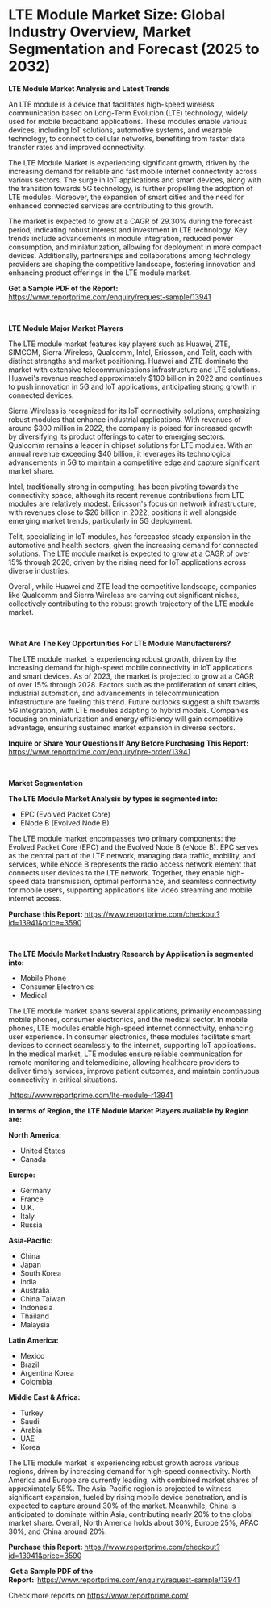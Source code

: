 <p><h1>LTE Module Market Size: Global Industry Overview, Market Segmentation and Forecast (2025 to 2032)</h1></p><p><strong>LTE Module Market Analysis and Latest Trends</strong></p>
<p><p>An LTE module is a device that facilitates high-speed wireless communication based on Long-Term Evolution (LTE) technology, widely used for mobile broadband applications. These modules enable various devices, including IoT solutions, automotive systems, and wearable technology, to connect to cellular networks, benefiting from faster data transfer rates and improved connectivity.</p><p>The LTE Module Market is experiencing significant growth, driven by the increasing demand for reliable and fast mobile internet connectivity across various sectors. The surge in IoT applications and smart devices, along with the transition towards 5G technology, is further propelling the adoption of LTE modules. Moreover, the expansion of smart cities and the need for enhanced connected services are contributing to this growth.</p><p>The market is expected to grow at a CAGR of 29.30% during the forecast period, indicating robust interest and investment in LTE technology. Key trends include advancements in module integration, reduced power consumption, and miniaturization, allowing for deployment in more compact devices. Additionally, partnerships and collaborations among technology providers are shaping the competitive landscape, fostering innovation and enhancing product offerings in the LTE module market.</p></p>
<p><strong>Get a Sample PDF of the Report:&nbsp;</strong> <a href="https://www.reportprime.com/enquiry/request-sample/13941?utm_campaign=3495&utm_medium=2&utm_source=Github&utm_content=ia&utm_term=20032025&utm_id=lte-module">https://www.reportprime.com/enquiry/request-sample/13941</a></p>
<p>&nbsp;</p>
<p><strong>LTE Module Major Market Players</strong></p>
<p><p>The LTE module market features key players such as Huawei, ZTE, SIMCOM, Sierra Wireless, Qualcomm, Intel, Ericsson, and Telit, each with distinct strengths and market positioning. Huawei and ZTE dominate the market with extensive telecommunications infrastructure and LTE solutions. Huawei's revenue reached approximately $100 billion in 2022 and continues to push innovation in 5G and IoT applications, anticipating strong growth in connected devices.</p><p>Sierra Wireless is recognized for its IoT connectivity solutions, emphasizing robust modules that enhance industrial applications. With revenues of around $300 million in 2022, the company is poised for increased growth by diversifying its product offerings to cater to emerging sectors. Qualcomm remains a leader in chipset solutions for LTE modules. With an annual revenue exceeding $40 billion, it leverages its technological advancements in 5G to maintain a competitive edge and capture significant market share.</p><p>Intel, traditionally strong in computing, has been pivoting towards the connectivity space, although its recent revenue contributions from LTE modules are relatively modest. Ericsson's focus on network infrastructure, with revenues close to $26 billion in 2022, positions it well alongside emerging market trends, particularly in 5G deployment.</p><p>Telit, specializing in IoT modules, has forecasted steady expansion in the automotive and health sectors, given the increasing demand for connected solutions. The LTE module market is expected to grow at a CAGR of over 15% through 2026, driven by the rising need for IoT applications across diverse industries.</p><p>Overall, while Huawei and ZTE lead the competitive landscape, companies like Qualcomm and Sierra Wireless are carving out significant niches, collectively contributing to the robust growth trajectory of the LTE module market.</p></p>
<p>&nbsp;</p>
<p><strong>What Are The Key Opportunities For LTE Module Manufacturers?</strong></p>
<p><p>The LTE module market is experiencing robust growth, driven by the increasing demand for high-speed mobile connectivity in IoT applications and smart devices. As of 2023, the market is projected to grow at a CAGR of over 15% through 2028. Factors such as the proliferation of smart cities, industrial automation, and advancements in telecommunication infrastructure are fueling this trend. Future outlooks suggest a shift towards 5G integration, with LTE modules adapting to hybrid models. Companies focusing on miniaturization and energy efficiency will gain competitive advantage, ensuring sustained market expansion in diverse sectors.</p></p>
<p><strong>Inquire or Share Your Questions If Any Before Purchasing This Report:</strong> <a href="https://www.reportprime.com/enquiry/pre-order/13941?utm_campaign=3495&utm_medium=2&utm_source=Github&utm_content=ia&utm_term=20032025&utm_id=lte-module">https://www.reportprime.com/enquiry/pre-order/13941</a></p>
<p>&nbsp;</p>
<p><strong>Market Segmentation</strong></p>
<p><strong>The LTE Module Market Analysis by types is segmented into:</strong></p>
<p><ul><li>EPC (Evolved Packet Core)</li><li>ENode B (Evolved Node B)</li></ul></p>
<p><p>The LTE module market encompasses two primary components: the Evolved Packet Core (EPC) and the Evolved Node B (eNode B). EPC serves as the central part of the LTE network, managing data traffic, mobility, and services, while eNode B represents the radio access network element that connects user devices to the LTE network. Together, they enable high-speed data transmission, optimal performance, and seamless connectivity for mobile users, supporting applications like video streaming and mobile internet access.</p></p>
<p><strong>Purchase this Report:&nbsp;</strong><a href="https://www.reportprime.com/checkout?id=13941&price=3590&utm_campaign=3495&utm_medium=2&utm_source=Github&utm_content=ia&utm_term=20032025&utm_id=lte-module">https://www.reportprime.com/checkout?id=13941&price=3590</a></p>
<p>&nbsp;</p>
<p><strong>The LTE Module Market Industry Research by Application is segmented into:</strong></p>
<p><ul><li>Mobile Phone</li><li>Consumer Electronics</li><li>Medical</li></ul></p>
<p><p>The LTE module market spans several applications, primarily encompassing mobile phones, consumer electronics, and the medical sector. In mobile phones, LTE modules enable high-speed internet connectivity, enhancing user experience. In consumer electronics, these modules facilitate smart devices to connect seamlessly to the internet, supporting IoT applications. In the medical market, LTE modules ensure reliable communication for remote monitoring and telemedicine, allowing healthcare providers to deliver timely services, improve patient outcomes, and maintain continuous connectivity in critical situations.</p></p>
<p><a href="https://www.reportprime.com/lte-module-r13941?utm_campaign=3495&utm_medium=2&utm_source=Github&utm_content=ia&utm_term=20032025&utm_id=lte-module">&nbsp;https://www.reportprime.com/lte-module-r13941</a></p>
<p><strong>In terms of Region, the LTE Module Market Players available by Region are:</strong></p>
<p>
    <p> <strong> North America: </strong>
        <ul>
            <li>United States</li>
            <li>Canada</li>
        </ul>
        </p> 
    <p> <strong> Europe: </strong>
        <ul>
            <li>Germany</li>
            <li>France</li>
            <li>U.K.</li>
            <li>Italy</li>
            <li>Russia</li>
        </ul>
        </p> 
    <p> <strong> Asia-Pacific: </strong>
        <ul>
            <li>China</li>
            <li>Japan</li>
            <li>South Korea</li>
            <li>India</li>
            <li>Australia</li>
            <li>China Taiwan</li>
            <li>Indonesia</li>
            <li>Thailand</li>
            <li>Malaysia</li>
        </ul>
        </p> 
    <p> <strong> Latin America: </strong>
        <ul>
            <li>Mexico</li>
            <li>Brazil</li>
            <li>Argentina Korea</li>
            <li>Colombia</li>
        </ul>
        </p> 
    <p> <strong> Middle East & Africa: </strong>
        <ul>
            <li>Turkey</li>
            <li>Saudi</li>
            <li>Arabia</li>
            <li>UAE</li>
            <li>Korea</li>
        </ul>
    </p>
    </p>
<p><p>The LTE module market is experiencing robust growth across various regions, driven by increasing demand for high-speed connectivity. North America and Europe are currently leading, with combined market shares of approximately 55%. The Asia-Pacific region is projected to witness significant expansion, fueled by rising mobile device penetration, and is expected to capture around 30% of the market. Meanwhile, China is anticipated to dominate within Asia, contributing nearly 20% to the global market share. Overall, North America holds about 30%, Europe 25%, APAC 30%, and China around 20%.</p></p>
<p><strong>Purchase this Report: </strong><a href="https://www.reportprime.com/checkout?id=13941&price=3590&utm_campaign=3495&utm_medium=2&utm_source=Github&utm_content=ia&utm_term=20032025&utm_id=lte-module">https://www.reportprime.com/checkout?id=13941&price=3590</a></p>
<p>&nbsp;<strong>Get a Sample PDF of the Report:&nbsp;&nbsp;</strong><a href="https://www.reportprime.com/enquiry/request-sample/13941?utm_campaign=3495&utm_medium=2&utm_source=Github&utm_content=ia&utm_term=20032025&utm_id=lte-module">https://www.reportprime.com/enquiry/request-sample/13941</a></p>
<p><strong></strong></p>
<p>Check more reports on <a href="https://www.reportprime.com/?utm_campaign=3495&utm_medium=2&utm_source=Github&utm_content=ia&utm_term=20032025&utm_id=lte-module">https://www.reportprime.com/</a></p>